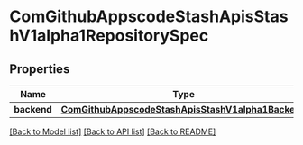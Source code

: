 # ComGithubAppscodeStashApisStashV1alpha1RepositorySpec

## Properties
Name | Type | Description | Notes
------------ | ------------- | ------------- | -------------
**backend** | [**ComGithubAppscodeStashApisStashV1alpha1Backend**](ComGithubAppscodeStashApisStashV1alpha1Backend.md) |  | [optional] 

[[Back to Model list]](../README.md#documentation-for-models) [[Back to API list]](../README.md#documentation-for-api-endpoints) [[Back to README]](../README.md)


